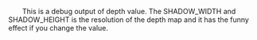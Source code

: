 &emsp;&emsp;This is a debug output of depth value. The SHADOW_WIDTH and SHADOW_HEIGHT is the resolution of the depth map and it has the funny effect if you change the value.
